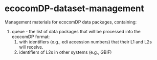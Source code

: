 # ecocomDP-dataset-management
Management materials for ecocomDP data packages, containing: 

1. queue - the list of data packages that will be processed into the ecocomDP format: 
   1. with identifiers (e.g., edi accession numbers) that their L1 and L2s will receive. 
   2. identifiers of L2s in other systems (e.g., GBIF)
